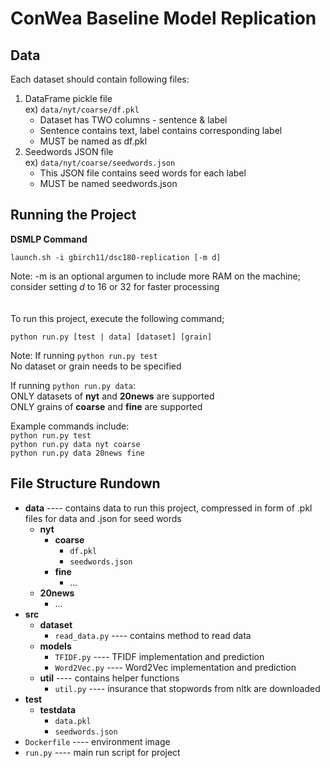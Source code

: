 # ConWea Baseline Model Replication

## Data
Each dataset should contain following files:
1) DataFrame pickle file \
    ex) ```data/nyt/coarse/df.pkl```
      * Dataset has TWO columns - sentence & label
      * Sentence contains text, label contains corresponding label
      * MUST be named as df.pkl
2) Seedwords JSON file \
    ex) ```data/nyt/coarse/seedwords.json```
      * This JSON file contains seed words for each label
      * MUST be named seedwords.json

## Running the Project
**DSMLP Command**
``` 
launch.sh -i gbirch11/dsc180-replication [-m d]
```
Note: -m is an optional argumen to include more RAM on the machine; consider setting $d$ to 16 or 32 for faster processing \
<br> <br>
To run this project, execute the following command;
```
python run.py [test | data] [dataset] [grain]
```
Note: If running ```python run.py test``` \
No dataset or grain needs to be specified

If running ```python run.py data```: \
ONLY datasets of **nyt** and **20news** are supported \
ONLY grains of **coarse** and **fine** are supported

Example commands include: \
``` python run.py test ``` \
``` python run.py data nyt coarse ``` \
``` python run.py data 20news fine ``` 

## File Structure Rundown
* **data** ---- contains data to run this project, compressed in form of .pkl files for data and .json for seed words
    * **nyt**
        * **coarse**
            * ```df.pkl```
            * ```seedwords.json```
        * **fine**
            * ...
    * **20news**
        * ...
* **src**
    * **dataset**
        * ```read_data.py``` ---- contains method to read data
    * **models**
        * ```TFIDF.py``` ---- TFIDF implementation and prediction
        * ```Word2Vec.py``` ---- Word2Vec implementation and prediction
    * **util** ---- contains helper functions
        * ```util.py``` ---- insurance that stopwords from nltk are downloaded
* **test**
    * **testdata**
        * ```data.pkl```
        * ```seedwords.json```
* ```Dockerfile``` ---- environment image
* ```run.py``` ---- main run script for project
